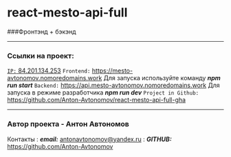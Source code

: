 # react-mesto-api-full
###Фронтэнд + бэкэнд
***

### Ссылки на проект: 
 [`IP:` 84.201.134.253](http://84.201.134.253)
`Frontend:` https://mesto-avtonomov.nomoredomains.work
Для запуска используйте команду ___npm run start___
`Backend:` https://api.mesto-avtonomov.nomoredomains.work
Для запуска в режиме разработчика ___npm run dev___
`Project in Github:` https://github.com/Anton-Avtonomov/react-mesto-api-full-gha
***
### Автор проекта - Антон Автономов
Контакты
: ___email:___ antonavtonomov@yandex.ru
: ___GITHUB:___ https://github.com/Anton-Avtonomov
